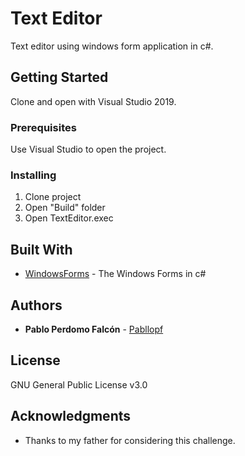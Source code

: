 # Text Editor

Text editor using windows form application in c#. 

## Getting Started

Clone and open with Visual Studio 2019.

### Prerequisites

Use Visual Studio to open the project.

### Installing

1) Clone project
2) Open "Build" folder 
3) Open TextEditor.exec

## Built With

* [WindowsForms](https://docs.microsoft.com/es-es/dotnet/framework/winforms/) - The Windows Forms in c#

## Authors

* **Pablo Perdomo Falcón** - [Pabllopf](https://github.com/pabllopf)

## License

GNU General Public License v3.0

## Acknowledgments

* Thanks to my father for considering this challenge.

